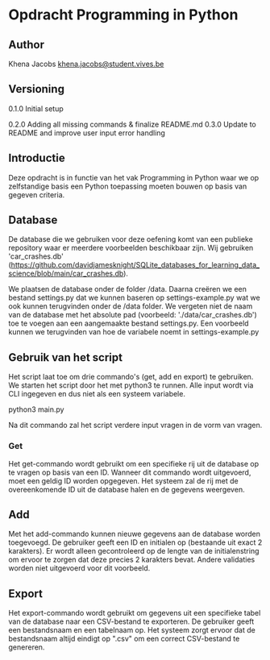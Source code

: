 # Opdracht Programming in Python

## Author
Khena Jacobs
khena.jacobs@student.vives.be

## Versioning
0.1.0 Initial setup

0.2.0 Adding all missing commands & finalize README.md
0.3.0 Update to README and improve user input error handling

## Introductie
Deze opdracht is in functie van het vak Programming in Python waar we op zelfstandige basis een Python toepassing moeten bouwen op basis van gegeven criteria.

## Database
De database die we gebruiken voor deze oefening komt van een publieke repository waar er meerdere voorbeelden beschikbaar zijn. Wij gebruiken 'car_crashes.db' (https://github.com/davidjamesknight/SQLite_databases_for_learning_data_science/blob/main/car_crashes.db). 

We plaatsen de database onder de folder /data. Daarna creëren we een bestand settings.py dat we kunnen baseren op settings-example.py wat we ook kunnen terugvinden onder de /data folder. We vergeten niet de naam van de database met het absolute pad (voorbeeld: './data/car_crashes.db') toe te voegen aan een aangemaakte bestand settings.py. Een voorbeeld kunnen we terugvinden van hoe de variabele noemt in settings-example.py


## Gebruik van het script
Het script laat toe om drie commando's (get, add en export) te gebruiken. We starten het script door het met python3 te runnen. Alle input wordt via CLI ingegeven en dus niet als een systeem variabele.

python3 main.py

Na dit commando zal het script verdere input vragen in de vorm van vragen.

### Get
Het get-commando wordt gebruikt om een specifieke rij uit de database op te vragen op basis van een ID. Wanneer dit commando wordt uitgevoerd, moet een geldig ID worden opgegeven. Het systeem zal de rij met de overeenkomende ID uit de database halen en de gegevens weergeven.

## Add

Met het add-commando kunnen nieuwe gegevens aan de database worden toegevoegd. De gebruiker geeft een ID en initialen op (bestaande uit exact 2 karakters). Er wordt alleen gecontroleerd op de lengte van de initialenstring om ervoor te zorgen dat deze precies 2 karakters bevat. Andere validaties worden niet uitgevoerd voor dit voorbeeld.

## Export

Het export-commando wordt gebruikt om gegevens uit een specifieke tabel van de database naar een CSV-bestand te exporteren. De gebruiker geeft een bestandsnaam en een tabelnaam op. Het systeem zorgt ervoor dat de bestandsnaam altijd eindigt op ".csv" om een correct CSV-bestand te genereren.
